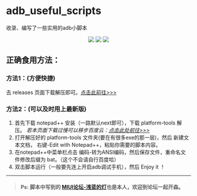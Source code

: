 # adb_useful_scripts
收录、编写了一些实用的adb小脚本  

<p align="center">
<img src="https://img.shields.io/badge/license-mit-lightgrey.svg?longCache=true&style=for-the-badge">
<img src="https://img.shields.io/badge/version-1.0.0-green.svg?longCache=true&style=for-the-badge">
<a href="http://www.miui.com/home.php?mod=space&uid=1561677869"><img src="https://img.shields.io/badge/MIUI论坛-@浅蓝的灯-orange.svg?longCache=true&style=for-the-badge"></a>
</p>


## 正确食用方法：


###  方法1：(方便快捷)

  去 releases 页面下载解压即可。[点击此前往>>>](https://github.com/hui-shao/adb_useful_scripts/releases)


  
###  方法2：(可以及时用上最新版)

1. 首先下载 notepad++ 安装（一路默认next即可），下载 platform-tools 解压。
   *若本页面下载过慢可以移步百度云：[点击此处前往>>>](https://pan.baidu.com/s/1-03f_pZwRthbcoRFZbZEtQ)*
2. 打开解压好的 platform-tools 文件夹(要在有很多exe的那一层)，然后 新建文本文档， 右键-Edit with Notepad++，粘贴你需要的脚本内容。
3. 在notepad++中菜单栏点击 编码-转为ANSI编码，然后保存文件，重命名文件修改后缀为 bat。（这个不会请自行百度哈）
4. 双击脚本运行（一般要先连上开启adb调试手机），然后 Enjoy it ！



*****
  
> #### Ps: 脚本中写到的 [MIUI论坛-浅蓝的灯](http://www.miui.com/home.php?mod=space&uid=1561677869)也是本人，欢迎到论坛一起开森。
